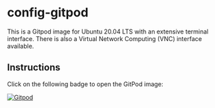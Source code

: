 # config-gitpod
This is a Gitpod image for Ubuntu 20.04 LTS with an extensive terminal interface. There is also a Virtual Network Computing (VNC) interface available.
## Instructions  
Click on the following badge to open the GitPod image:

[![Gitpod](https://gitpod.io/button/open-in-gitpod.svg)](https://gitpod.io/#https://github.com/novaTopFlex/config-gitpod/)
